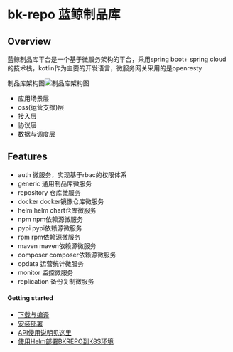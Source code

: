 # bk-repo 蓝鲸制品库

## Overview

蓝鲸制品库平台是一个基于微服务架构的平台，采用spring boot+ spring cloud的技术栈，kotlin作为主要的开发语言，微服务网关采用的是openresty

制品库架构图![制品库架构图](/uploads/0FCF5A4590AD4CDE8BDC78DBA397E4D4/bkrepo.png)

- 应用场景层
- oss(运营支撑)层
- 接入层
- 协议层
- 数据与调度层



## Features
- auth 微服务，实现基于rbac的权限体系
- generic 通用制品库微服务
- repository 仓库微服务
- docker docker镜像仓库微服务
- helm helm chart仓库微服务
- npm npm依赖源微服务
- pypi pypi依赖源微服务
- rpm rpm依赖源微服务
- maven maven依赖源微服务
- composer composer依赖源微服务
- opdata 运营统计微服务
- monitor 监控微服务
- replication 备份复制微服务

#### Getting started
* [下载与编译](docs/install/source_compile.md)
* [安装部署](docs/install/installation.md)
* [API使用说明见这里](docs/apidoc/)
* [使用Helm部署BKREPO到K8S环境](docs/install/README.md)


